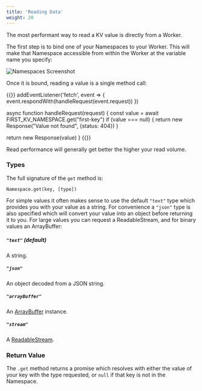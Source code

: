 ```yaml
---
title: 'Reading Data'
weight: 20
---
```


The most performant way to read a KV value is directly from a Worker.

The first step is to bind one of your Namespaces to your Worker. This will make that Namespace accessible from within the Worker at the variable name you specify:

![Namespaces Screenshot](/reference/media/resources-namespaces.png)

Once it is bound, reading a value is a single method call:

{{<highlight javascript>}}
addEventListener('fetch', event => {
  event.respondWith(handleRequest(event.request))
})

async function handleRequest(request) {
  const value = await FIRST_KV_NAMESPACE.get("first-key")
  if (value === null) {
    return new Response("Value not found", {status: 404})
  }

  return new Response(value)
}
{{</highlight>}}

Read performance will generally get better the higher your read volume.

### Types

The full signature of the `get` method is:

`Namespace.get(key, [type])`

For simple values it often makes sense to use the default `"text"` type which provides you with your value as a string. For convenience a `"json"` type is also specified which will convert your value into an object before returning it to you. For large values you can request a ReadableStream, and for binary values an ArrayBuffer:

##### `"text"` (default)

A string.

##### `"json"`

An object decoded from a JSON string.

##### `"arrayBuffer"`

An [ArrayBuffer](https://developer.mozilla.org/en-US/docs/Web/JavaScript/Reference/Global_Objects/ArrayBuffer) instance.

##### `"stream"`

A [ReadableStream](https://developer.mozilla.org/en-US/docs/Web/API/ReadableStream).

### Return Value

The `.get` method returns a promise which resolves with either the value of your key with the type requested, or `null` if that key is not in the Namespace.
